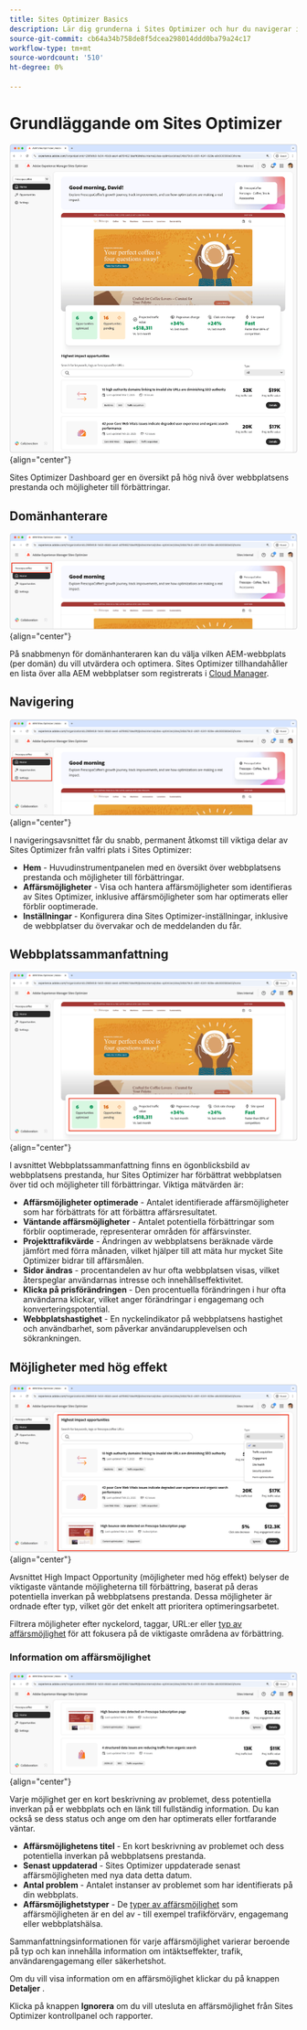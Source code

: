 ```yaml
---
title: Sites Optimizer Basics
description: Lär dig grunderna i Sites Optimizer och hur du navigerar i det.
source-git-commit: cb64a34b758de8f5dcea298014ddd0ba79a24c17
workflow-type: tm+mt
source-wordcount: '510'
ht-degree: 0%

---
```



# Grundläggande om Sites Optimizer

![Sites Optimizer home](./assets/basics/hero.png){align="center"}

Sites Optimizer Dashboard ger en översikt på hög nivå över webbplatsens prestanda och möjligheter till förbättringar.

## Domänhanterare

![Domänhanterare för webbplatsoptimering](./assets/basics/domain-manager.png){align="center"}

På snabbmenyn för domänhanteraren kan du välja vilken AEM-webbplats (per domän) du vill utvärdera och optimera. Sites Optimizer tillhandahåller en lista över alla AEM webbplatser som registrerats i [Cloud Manager](https://experienceleague.adobe.com/sv/docs/experience-manager-cloud-service/content/implementing/using-cloud-manager/edge-delivery-sites/add-edge-delivery-site).

## Navigering

![Webbplatsoptimering, navigering](./assets/basics/navigation.png){align="center"}

I navigeringsavsnittet får du snabb, permanent åtkomst till viktiga delar av Sites Optimizer från valfri plats i Sites Optimizer:

* **Hem** - Huvudinstrumentpanelen med en översikt över webbplatsens prestanda och möjligheter till förbättringar.
* **Affärsmöjligheter** - Visa och hantera affärsmöjligheter som identifieras av Sites Optimizer, inklusive affärsmöjligheter som har optimerats eller förblir ooptimerade.
* **Inställningar** - Konfigurera dina Sites Optimizer-inställningar, inklusive de webbplatser du övervakar och de meddelanden du får.

## Webbplatssammanfattning

![Webbplatsoptimering - sammanfattning](./assets/basics/site-summary.png){align="center"}

I avsnittet Webbplatssammanfattning finns en ögonblicksbild av webbplatsens prestanda, hur Sites Optimizer har förbättrat webbplatsen över tid och möjligheter till förbättringar. Viktiga mätvärden är:

* **Affärsmöjligheter optimerade** - Antalet identifierade affärsmöjligheter som har förbättrats för att förbättra affärsresultatet.
* **Väntande affärsmöjligheter** - Antalet potentiella förbättringar som förblir ooptimerade, representerar områden för affärsvinster.
* **Projekttrafikvärde** - Ändringen av webbplatsens beräknade värde jämfört med förra månaden, vilket hjälper till att mäta hur mycket Site Optimizer bidrar till affärsmålen.
* **Sidor ändras** - procentandelen av hur ofta webbplatsen visas, vilket återspeglar användarnas intresse och innehållseffektivitet.
* **Klicka på prisförändringen** - Den procentuella förändringen i hur ofta användarna klickar, vilket anger förändringar i engagemang och konverteringspotential.
* **Webbplatshastighet** - En nyckelindikator på webbplatsens hastighet och användbarhet, som påverkar användarupplevelsen och sökrankningen.

## Möjligheter med hög effekt

![Webbplatsoptimering - möjligheter med hög effekt](./assets/basics/high-impact-opportunities.png){align="center"}

Avsnittet High Impact Opportunity (möjligheter med hög effekt) belyser de viktigaste väntande möjligheterna till förbättring, baserat på deras potentiella inverkan på webbplatsens prestanda. Dessa möjligheter är ordnade efter typ, vilket gör det enkelt att prioritera optimeringsarbetet.

Filtrera möjligheter efter nyckelord, taggar, URL:er eller [typ av affärsmöjlighet](../opportunity-types/overview.md) för att fokusera på de viktigaste områdena av förbättring.


### Information om affärsmöjlighet

![Webbplatsoptimering - möjlighet att skapa hög effekt](./assets/basics/high-impact-opportunity-details.png){align="center"}

Varje möjlighet ger en kort beskrivning av problemet, dess potentiella inverkan på er webbplats och en länk till fullständig information. Du kan också se dess status och ange om den har optimerats eller fortfarande väntar.

* **Affärsmöjlighetens titel** - En kort beskrivning av problemet och dess potentiella inverkan på webbplatsens prestanda.
* **Senast uppdaterad** - Sites Optimizer uppdaterade senast affärsmöjligheten med nya data detta datum.
* **Antal problem** - Antalet instanser av problemet som har identifierats på din webbplats.
* **Affärsmöjlighetstyper** - De [typer av affärsmöjlighet](../opportunity-types/overview.md) som affärsmöjligheten är en del av - till exempel trafikförvärv, engagemang eller webbplatshälsa.

Sammanfattningsinformationen för varje affärsmöjlighet varierar beroende på typ och kan innehålla information om intäktseffekter, trafik, användarengagemang eller säkerhetshot.

Om du vill visa information om en affärsmöjlighet klickar du på knappen **Detaljer** .

Klicka på knappen **Ignorera** om du vill utesluta en affärsmöjlighet från Sites Optimizer kontrollpanel och rapporter.
